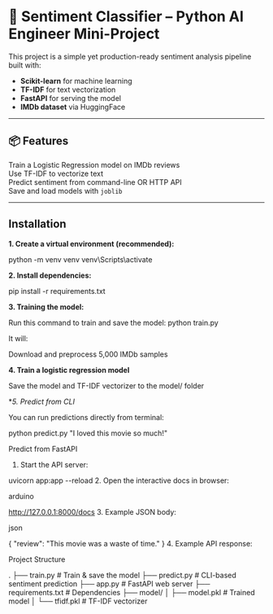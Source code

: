 # 🎯 Sentiment Classifier – Python AI Engineer Mini-Project

This project is a simple yet production-ready sentiment analysis pipeline built with:
- **Scikit-learn** for machine learning
- **TF-IDF** for text vectorization
- **FastAPI** for serving the model
- **IMDb dataset** via HuggingFace

---

## 📦 Features

 Train a Logistic Regression model on IMDb reviews  
 Use TF-IDF to vectorize text  
 Predict sentiment from command-line OR HTTP API  
 Save and load models with `joblib`

---

## Installation

**1. Create a virtual environment (recommended):**

python -m venv venv
venv\Scripts\activate  

**2. Install dependencies:**

pip install -r requirements.txt

**3. Training the model:**

Run this command to train and save the model:
python train.py

It will:

Download and preprocess 5,000 IMDb samples

**4. Train a logistic regression model**

Save the model and TF-IDF vectorizer to the model/ folder

**5. Predict from CLI*
 
You can run predictions directly from terminal:

python predict.py "I loved this movie so much!"


Predict from FastAPI
1. Start the API server:

uvicorn app:app --reload
2. Open the interactive docs in browser:

arduino

http://127.0.0.1:8000/docs
3. Example JSON body:

json

{
  "review": "This movie was a waste of time."
}
4. Example API response:


Project Structure

.
├── train.py            # Train & save the model
├── predict.py          # CLI-based sentiment prediction
├── app.py              # FastAPI web server
├── requirements.txt    # Dependencies
├── model/
│   ├── model.pkl       # Trained model
│   └── tfidf.pkl       # TF-IDF vectorizer
